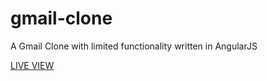 # gmail-clone
A Gmail Clone with limited functionality written in AngularJS

[LIVE VIEW](https://stopdaydreaming.github.io/gmail-clone/)
